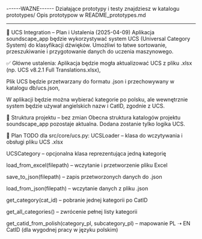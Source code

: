 ------WAZNE------
Działające prototypy i testy znajdziesz w katalogu prototypes/
Opis prototypow w README_prototypes.md

---

🔄 UCS Integration – Plan i Ustalenia (2025-04-09)
Aplikacja soundscape_app będzie wykorzystywać system UCS (Universal Category System) do klasyfikacji dźwięków. Umożliwi to łatwe sortowanie, przeszukiwanie i przygotowanie danych do uczenia maszynowego.

✅ Główne ustalenia:
Aplikacja będzie mogła aktualizować UCS z pliku .xlsx (np. UCS v8.2.1 Full Translations.xlsx),

Plik UCS będzie przetwarzany do formatu .json i przechowywany w katalogu db/ucs.json,

W aplikacji będzie można wybierać kategorie po polsku, ale wewnętrznie system będzie używał angielskich nazw i CatID, zgodnie z UCS.

📁 Struktura projektu – bez zmian
Obecna struktura katalogów projektu soundscape_app pozostaje aktualna. Dodana zostanie tylko logika UCS.

📌 Plan TODO dla src/core/ucs.py:
UCSLoader – klasa do wczytywania i obsługi pliku UCS .xlsx

UCSCategory – opcjonalna klasa reprezentująca jedną kategorię

load_from_excel(filepath) – wczytanie i przetworzenie pliku Excel

save_to_json(filepath) – zapis przetworzonych danych do .json

load_from_json(filepath) – wczytanie danych z pliku .json

get_category(cat_id) – pobranie jednej kategorii po CatID

get_all_categories() – zwrócenie pełnej listy kategorii

get_catid_from_polish(category_pl, subcategory_pl) – mapowanie PL ➝ EN CatID (dla wygodnej pracy w języku polskim)
